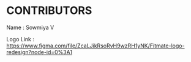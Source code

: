 # CONTRIBUTORS


Name : Sowmiya V

Logo Link : https://www.figma.com/file/ZcaLJikRsoRvH9wzRH1yNK/Fitmate-logo-redesign?node-id=0%3A1
